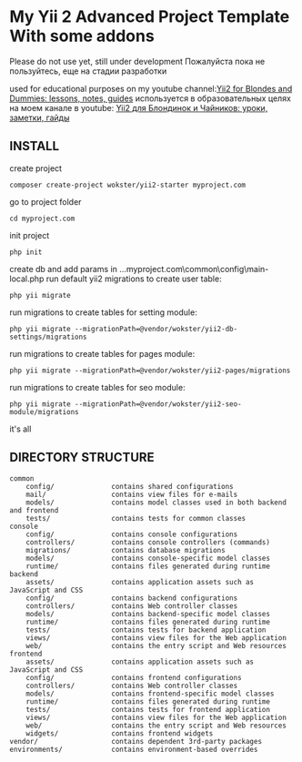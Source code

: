 My Yii 2 Advanced Project Template With some addons
===============================

Please do not use yet, still under development
Пожалуйста пока не пользуйтесь, еще на стадии разработки

used for educational purposes on my youtube channel:[Yii2 for Blondes and Dummies: lessons, notes, guides](https://www.youtube.com/channel/UC3jTSXXgSvQI2WJ5fX6oIwA)
используется в образовательных целях на моем канале в youtube: [Yii2 для Блондинок и Чайников: уроки, заметки, гайды](https://www.youtube.com/channel/UC3jTSXXgSvQI2WJ5fX6oIwA)

INSTALL
-------------------
create project
```
composer create-project wokster/yii2-starter myproject.com
```
go to project folder
```
cd myproject.com
```
init project
```
php init
```
create db and add params in ...myproject.com\common\config\main-local.php
run default yii2 migrations to create user table:
```
php yii migrate
```
run migrations to create tables for setting module:
```
php yii migrate --migrationPath=@vendor/wokster/yii2-db-settings/migrations
```
run migrations to create tables for pages module:
```
php yii migrate --migrationPath=@vendor/wokster/yii2-pages/migrations
```
run migrations to create tables for seo module:
```
php yii migrate --migrationPath=@vendor/wokster/yii2-seo-module/migrations
```

it's all

DIRECTORY STRUCTURE
-------------------

```
common
    config/              contains shared configurations
    mail/                contains view files for e-mails
    models/              contains model classes used in both backend and frontend
    tests/               contains tests for common classes    
console
    config/              contains console configurations
    controllers/         contains console controllers (commands)
    migrations/          contains database migrations
    models/              contains console-specific model classes
    runtime/             contains files generated during runtime
backend
    assets/              contains application assets such as JavaScript and CSS
    config/              contains backend configurations
    controllers/         contains Web controller classes
    models/              contains backend-specific model classes
    runtime/             contains files generated during runtime
    tests/               contains tests for backend application    
    views/               contains view files for the Web application
    web/                 contains the entry script and Web resources
frontend
    assets/              contains application assets such as JavaScript and CSS
    config/              contains frontend configurations
    controllers/         contains Web controller classes
    models/              contains frontend-specific model classes
    runtime/             contains files generated during runtime
    tests/               contains tests for frontend application
    views/               contains view files for the Web application
    web/                 contains the entry script and Web resources
    widgets/             contains frontend widgets
vendor/                  contains dependent 3rd-party packages
environments/            contains environment-based overrides
```
